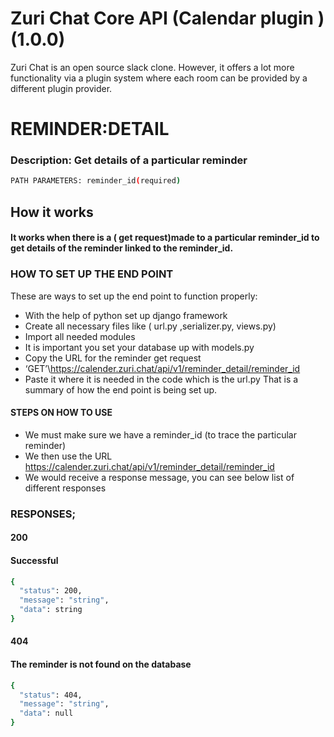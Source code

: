 # Zuri Chat Core API (Calendar plugin ) (1.0.0)
Zuri Chat is an open source slack clone. However, it offers a lot more functionality via a plugin system where each room can be provided by a different plugin provider.






# REMINDER:DETAIL
### Description: Get details of a particular reminder
```sh
PATH PARAMETERS: reminder_id(required)
```



## How it works
####  It works when there is a ( get  request)made to a particular reminder_id to get details of the reminder linked to the reminder_id.

### HOW TO SET UP THE END POINT

These are ways to set up the end point to function properly:

- With the help of python set up django framework
- Create all necessary files like ( url.py  ,serializer.py, views.py)
- Import all needed modules
- It is important you set your database up with models.py
- Copy the URL for the reminder get request
-   ‘GET’\https://calender.zuri.chat/api/v1/reminder_detail/reminder_id
- Paste it where it is needed in the code which is  the url.py 
That is a summary of how the end point is being set up.


#### STEPS ON HOW TO USE 
- We must make sure we have a reminder_id (to trace the particular reminder)
-  We then use the URL 
https://calender.zuri.chat/api/v1/reminder_detail/reminder_id
- We would receive a response message, you can see below list of different  responses

### RESPONSES;
#### 200          
#### Successful

```sh
{
  "status": 200,
  "message": "string",
  "data": string
}

```


#### 404
#### The reminder is not found on the database

```sh
{
  "status": 404,
  "message": "string",
  "data": null
}

```

